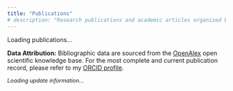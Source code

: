 ```yaml
---
title: "Publications"
# description: "Research publications and academic articles organized by year with citation metrics and open access indicators."
---
```


<div class="publications-container">
<div class="publications-header">
<div id="loading-message" class="loading-message">
<div class="loading-spinner"></div>
<span>Loading publications...</span>
</div>

<!-- <div id="publications-stats" class="publications-stats" style="display: none;">
<div class="stat-item">
<span class="stat-number" id="total-papers">0</span>
<span class="stat-label">Papers</span>
</div>
<div class="stat-item">
<span class="stat-number" id="total-citations">0</span>
<span class="stat-label">Citations</span>
</div>
<div class="stat-item">
<span class="stat-number" id="h-index">0</span>
<span class="stat-label">H-Index</span>
</div>
<div class="stat-item">
<span class="stat-number" id="open-access-count">0</span>
<span class="stat-label">Open Access</span>
</div>
</div> -->

<div id="publications-filters" class="publications-filters" style="display: none;">
<button class="filter-button active" data-filter="all">All</button>
<button class="filter-button" data-filter="journal">Journal Articles</button>
<button class="filter-button" data-filter="conference">Conference Papers</button>
<!-- <button class="filter-button" data-filter="book">Book Chapters</button> -->
<button class="filter-button" data-filter="open-access">Open Access</button>
<!-- <button class="filter-button" data-filter="highly-cited">Highly Cited</button> -->
<button class="filter-button" data-filter="books" onclick="window.location.href='/books/'">Books</button>
</div>
</div>

<div id="publications-content"></div>

<div id="error-message" class="error-message" style="display: none;">
<p>Error loading publications. Please try again later.</p>
<button onclick="loadPublications()" style="margin-top: 10px; padding: 8px 16px; background: #0066cc; color: white; border: none; border-radius: 4px; cursor: pointer;">
Retry
</button>
</div>
</div>

<div id="disclaimer" class="disclaimer">
<p><strong>Data Attribution:</strong> Bibliographic data are sourced from the <a href="https://help.openalex.org/hc/en-us/articles/24396686889751-About-us" target="_blank">OpenAlex</a> open scientific knowledge base. For the most complete and current publication record, please refer to my <a href="https://orcid.org/0000-0002-4540-512X" target="_blank">ORCID profile</a>.</p>
<p id="last-updated" class="last-updated" style="margin-top: 10px; font-size: 0.9em; color: var(--secondary);">
<em>Loading update information...</em>
</p>
</div>
